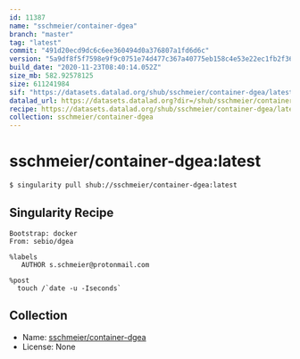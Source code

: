 ```yaml
---
id: 11387
name: "sschmeier/container-dgea"
branch: "master"
tag: "latest"
commit: "491d20ecd9dc6c6ee360494d0a376807a1fd6d6c"
version: "5a9df8f5f7598e9f9c0751e74d477c367a40775eb158c4e53e22ec1fb2f3664e"
build_date: "2020-11-23T08:40:14.052Z"
size_mb: 582.92578125
size: 611241984
sif: "https://datasets.datalad.org/shub/sschmeier/container-dgea/latest/2020-11-23-491d20ec-5a9df8f5/5a9df8f5f7598e9f9c0751e74d477c367a40775eb158c4e53e22ec1fb2f3664e.sif"
datalad_url: https://datasets.datalad.org?dir=/shub/sschmeier/container-dgea/latest/2020-11-23-491d20ec-5a9df8f5/
recipe: https://datasets.datalad.org/shub/sschmeier/container-dgea/latest/2020-11-23-491d20ec-5a9df8f5/Singularity
collection: sschmeier/container-dgea
---
```


# sschmeier/container-dgea:latest

```bash
$ singularity pull shub://sschmeier/container-dgea:latest
```

## Singularity Recipe

```singularity
Bootstrap: docker
From: sebio/dgea

%labels
   AUTHOR s.schmeier@protonmail.com

%post
  touch /`date -u -Iseconds`
```

## Collection

 - Name: [sschmeier/container-dgea](https://github.com/sschmeier/container-dgea)
 - License: None

